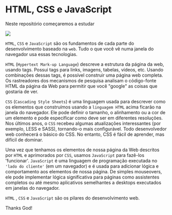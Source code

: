 # HTML, CSS e JavaScript

Neste repositório começaremos a estudar 

![](https://www.juicymedia.co.uk/application/files/4615/1838/4923/html_css_js.png)


`HTML`, `CSS` e `JavaScript` são os fundamentos de cada parte do desenvolvimento baseado na `web`. Tudo o que você vê numa janela do navegador usa essas tecnologias.

`HTML` (`Hypertext Mark-up Language`) descreve a estrutura da página da web, usando tags. Possui tags para links, imagens, tabelas, vídeos, etc. Usando combinações dessas tags, é possível construir uma página web completa. Os rastreadores dos mecanismos de pesquisa analisam o código-fonte HTML da página da Web para permitir que você "google" as coisas que gostaria de ver.

`CSS` (`Cascading Style Sheets`) é uma linguagem usada para descrever como os elementos que construímos usando a `linguagem HTML` acima ficarão na janela do navegador. Ele pode definir o tamanho, o alinhamento ou a cor de um elemento e pode especificar como deve ser em diferentes resoluções. Nos últimos anos, o `CSS` recebeu algumas atualizações interessantes (por exemplo, LESS e SASS), tornando-o mais configurável. Todo desenvolvedor web conhecerá o básico do CSS. No entanto, CSS é fácil de aprender, mas difícil de dominar.

Uma vez que tenhamos os elementos de nossa página da Web descritos por `HTML` e aprimorados por `CSS`, usamos `JavaScript` para fazê-los 'funcionar'. `JavaScript` é uma linguagem de programação executada no `'lado do cliente'` (em um navegador) e é usada para adicionar lógica e comportamento aos elementos de nossa página. De simples mouseovers, ele pode implementar lógica significativa para páginas como assistentes completos ou até mesmo aplicativos semelhantes a desktops executados em janelas do navegador.

`HTML` , `CSS` e `JavaScript` são os pilares do desenvolvimento web.




Thanks God!
